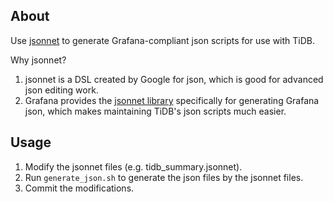 ## About

Use [jsonnet](https://github.com/google/go-jsonnet) to generate Grafana-compliant json scripts for use with TiDB.

Why jsonnet?

1. jsonnet is a DSL created by Google for json, which is good for advanced json editing work.
2. Grafana provides the [jsonnet library](https://grafana.github.io/grafonnet-lib/) specifically for generating Grafana json, which makes maintaining TiDB's json scripts much easier.

## Usage

1. Modify the jsonnet files (e.g. tidb_summary.jsonnet).
2. Run `generate_json.sh` to generate the json files by the jsonnet files.
3. Commit the modifications.